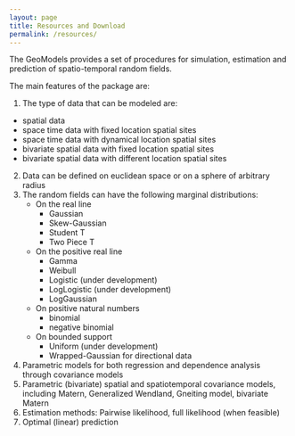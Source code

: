 ```yaml
---
layout: page
title: Resources and Download
permalink: /resources/
---
```

<figure class="ampstart-image-with-heading  m0 relative mb4">
<amp-img src="{{ site.baseurl }}assets/images/about.jpg" width="600" height="400" layout="responsive" alt="" class="mb3"></amp-img>
<figcaption class="absolute right-0 bottom-0 left-0">
</figcaption>
</figure>

The GeoModels provides a set of procedures for simulation,  estimation  and prediction of spatio-temporal random fields.


The main features of the package are:


1. The type of data that can be modeled are:
+   spatial data
+   space time data with fixed location spatial sites
+   space time data with dynamical location spatial sites
+   bivariate spatial data with fixed location spatial sites
+   bivariate spatial data with different location spatial sites
2. Data can be defined on euclidean space or on a sphere of arbitrary radius
3. The random fields can have the following marginal distributions:
    +   On the real line
        +   Gaussian
        +   Skew-Gaussian
        +   Student T
        +   Two Piece T
    +   On the positive real line
        +   Gamma
        +   Weibull
        +   Logistic (under development)
        +   LogLogistic (under development)
        +   LogGaussian
    +   On positive natural numbers
        +   binomial
        +   negative binomial
    +   On bounded support
        +   Uniform  (under development)
        +   Wrapped-Gaussian for directional data
4. Parametric models for both regression and dependence analysis through covariance models
5. Parametric (bivariate) spatial and   spatiotemporal covariance models, including Matern, Generalized Wendland, Gneiting model, bivariate Matern
6. Estimation methods:  Pairwise likelihood,  full likelihood  (when feasible)
7. Optimal (linear) prediction
